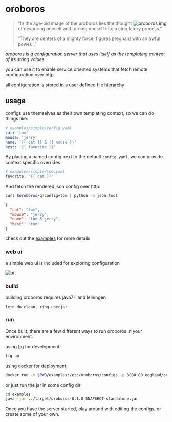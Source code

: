 # oroboros

<img src="http://i.imgur.com/qZl5BBA.jpg"
 alt="oroboros img" title="oroboros" align="right" />

> "In the age-old image of the uroboros lies the thought of devouring oneself and turning oneself into a circulatory process."
> 
> "They are centers of a mighty force, figures pregnant with an awful power…”

*oroboros is a configuration server that uses itself as the templating context of its string values*

you can use it to enable service oriented systems that fetch remote configuration over http

all configuration is stored in a user defined file hierarchy

## usage

configs use themselves as their own templating context, so we can do things like:

~~~yml
# examples/simple/config.yaml
cat: 'tom'
mouse: 'jerry'
name: '{{ cat }} & {{ mouse }}'
best: '{{ favorite }}'
~~~

By placing a named config next to the default `config.yaml`, we can provide context specific overrides

~~~yml
# examples/simple/tom.yaml
favorite: '{{ cat }}'
~~~

And fetch the rendered json config over http:

~~~sh
curl $oroboros/q?config=tom | python -m json.tool
~~~

~~~json
{
  "cat": "tom",
  "mouse": "jerry",
  "name": "tom & jerry",
  "best": "tom"
}
~~~

check out the [examples](examples) for more details

### web ui

a simple web ui is included for exploring configuration

![ui](http://i.imgur.com/dlRTXUD.png)

### build

building oroboros requires java7+ and leiningen

~~~sh
lein do clean, ring uberjar
~~~

### run

Once built, there are a few different ways to run oroboros in your environment.

using [fig](http://www.fig.sh/) for development:

~~~sh
fig up
~~~

using [docker](https://docker.io) for deployment:

~~~sh
docker run -v $PWD/examples:/etc/oroboros/configs -p 8080:80 egghead/oroboros
~~~

or just run the jar in some config dir:

~~~sh
cd examples
java -jar ../target/oroboros-0.1.0-SNAPSHOT-standalone.jar
~~~

Once you have the server started, play around with editing the configs, or create some of your own.
